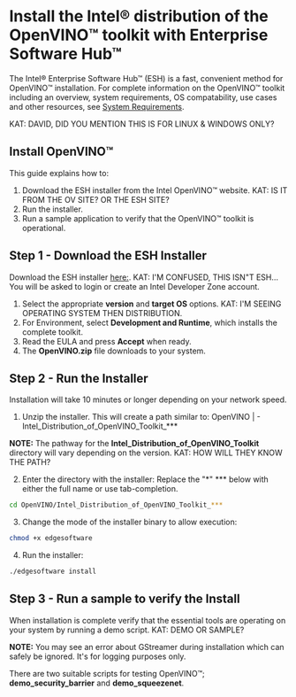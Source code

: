 # Install the Intel® distribution of the OpenVINO™ toolkit with Enterprise Software Hub™

The Intel® Enterprise Software Hub™ (ESH) is a fast, convenient method for OpenVINO™ installation. For complete information on the OpenVINO™ toolkit including an overview, system requirements, OS compatability, use cases and other resources, see [System Requirements](https://software.intel.com/content/www/us/en/develop/tools/openvino-toolkit/system-requirements.html). 

KAT:  DAVID, DID YOU MENTION THIS IS FOR LINUX & WINDOWS ONLY?

## Install OpenVINO™

This guide explains how to:

1. Download the ESH installer from the Intel OpenVINO™ website. KAT:  IS IT FROM THE OV SITE?  OR THE ESH SITE?
2. Run the installer.
3. Run a sample application to verify that the OpenVINO™ toolkit is operational.

## Step 1 - Download the ESH Installer

Download the ESH installer [here:](https://software.intel.com/content/www/us/en/develop/tools/openvino-toolkit/download.html). KAT: I'M CONFUSED, THIS ISN"T ESH...
You will be asked to login or create an Intel Developer Zone account.

1. Select the appropriate **version** and **target OS** options. KAT: I'M SEEING OPERATING SYSTEM THEN DISTRIBUTION. 
2. For Environment, select **Development and Runtime**, which installs the complete toolkit.
3. Read the EULA and press **Accept** when ready.
4. The **OpenVINO.zip** file downloads to your system.

## Step 2 - Run the Installer

Installation will take 10 minutes or longer depending on your network speed.

1. Unzip the installer.  This will create a path similar to:
  OpenVINO
  | - Intel_Distribution_of_OpenVINO_Toolkit_***
  
  **NOTE:** The pathway for the **Intel_Distribution_of_OpenVINO_Toolkit** directory will vary depending on the version. KAT: HOW WILL THEY KNOW THE PATH?
  
 2. Enter the directory with the installer:
  Replace the "\*" *** below with either the full name or use tab-completion.

 ```sh
 cd OpenVINO/Intel_Distribution_of_OpenVINO_Toolkit_***
 ```
3. Change the mode of the installer binary to allow execution:

```sh
chmod +x edgesoftware
```

4. Run the installer:
```sh
./edgesoftware install
```

## Step 3 - Run a sample to verify the Install

When installation is complete verify that the essential tools are operating on your system by running a demo script. KAT: DEMO OR SAMPLE?

**NOTE:** You may see an error about GStreamer during installation which can safely be ignored. It's for logging purposes only.

There are two suitable scripts for testing OpenVINO™; **demo_security_barrier** and **demo_squeezenet**.



